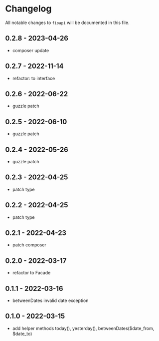 # Changelog

All notable changes to `fioapi` will be documented in this file.

## 0.2.8 - 2023-04-26

- composer update

## 0.2.7 - 2022-11-14

- refactor: to interface

## 0.2.6 - 2022-06-22

- guzzle patch

## 0.2.5 - 2022-06-10

- guzzle patch

## 0.2.4 - 2022-05-26

- guzzle patch

## 0.2.3 - 2022-04-25

- patch type

## 0.2.2 - 2022-04-25

- patch type

## 0.2.1 - 2022-04-23

- patch composer

## 0.2.0 - 2022-03-17

- refactor to Facade

## 0.1.1 - 2022-03-16
- betweenDates invalid date exception

## 0.1.0 - 2022-03-15

- add helper methods today(), yesterday(), betweenDates($date_from, $date_to)
